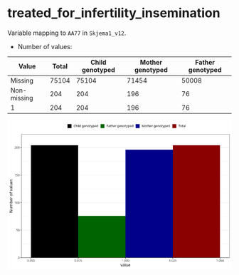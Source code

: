 # treated_for_infertility_insemination
Variable mapping to `AA77` in `Skjema1_v12`.
- Number of values:

| Value | Total | Child genotyped | Mother genotyped | Father genotyped |
| ----- | ----- | --------------- | ---------------- | ---------------- |
| Missing | 75104 | 75104 | 71454 | 50008 |
| Non-missing | 204 | 204 | 196 | 76 |
| 1 | 204 | 204 | 196 | 76 |



![](treated_for_infertility_insemination_n.png)



